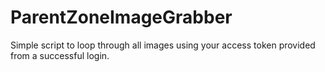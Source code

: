 # ParentZoneImageGrabber

Simple script to loop through all images using your access token provided from a successful login.
